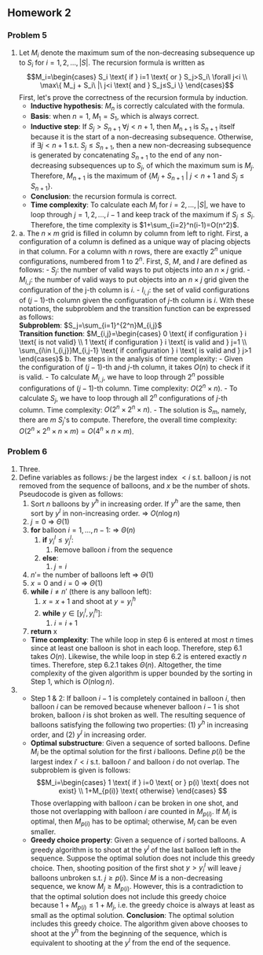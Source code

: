 ## Homework 2

### Problem 5

1. Let $M_i$ denote the maximum sum of the non-decreasing subsequence up to $S_i$ for $i=1,2,...,|S|$. The recursion formula is written as $$M_i=\begin{cases} S_i \text{ if } i=1 \text{ or } S_j>S_i\  \forall j<i \\ \max\{ M_j + S_i\ |\ j<i \text{ and } S_j≤S_i \} \end{cases}$$First, let's prove the correctness of the recursion formula by induction.
    - __Inductive hypothesis__: $M_n$ is correctly calculated with the formula.
    - __Basis__: when $n=1$, $M_1=S_1$, which is always correct.
    - __Inductive step__: If $S_j>S_{n+1}\  \forall j<n+1$, then $M_{n+1}$ is $S_{n+1}$ itself because it is the start of a non-decreasing subsequence. Otherwise, if $\exists j<n+1 \text{ s.t. } S_j≤S_{n+1}$, then a new non-decreasing subsequence is generated by concatenating $S_{n+1}$ to the end of any non-decreasing subsequences up to $S_j$, of which the maximum sum is $M_j$. Therefore, $M_{n+1}$ is the maximum of $\{ M_j + S_{n+1}\ |\ j<n+1 \text{ and } S_j≤S_{n+1} \}$.
    - __Conclusion__: the recursion formula is correct.
    - __Time complexity__: To calculate each $M_i$ for $i=2,...,|S|$, we have to loop through $j=1,2,...,i-1$ and keep track of the maximum if $S_j≤S_i$. Therefore, the time complexity is $1+\sum_{i=2}^n(i-1)=O(n^2)$.
2.
    a. The $n×m$ grid is filled in column by column from left to right. First, a configuration of a column is defined as a unique way of placing objects in that column. For a column with $n$ rows, there are exactly $2^n$ unique configurations, numbered from $1$ to $2^n$. First, $S$, $M$, and $I$ are defined as follows:
        - $S_j$: the number of valid ways to put objects into an $n×j$ grid.
        - $M_{i,j}$: the number of valid ways to put objects into an $n×j$ grid given the configuration of the j-th column is $i$.
        - $I_{i,j}$: the set of valid configurations of $(j-1)$-th column given the configuration of $j$-th column is $i$.
    With these notations, the subproblem and the transition function can be expressed as follows:<br>__Subproblem__: $S_j=\sum_{i=1}^{2^n}M_{i,j}$<br>__Transition function__: $M_{i,j}=\begin{cases} 0 \text{ if configuration } i \text{ is not valid} \\ 1 \text{ if configuration } i \text{ is valid and } j=1 \\ \sum_{i\in I_{i,j}}M_{i,j-1} \text{ if configuration } i \text{ is valid and } j>1 \end{cases}$
    b. The steps in the analysis of time complexity:
        - Given the configuration of $(j-1)$-th and $j$-th column, it takes $O(n)$ to check if it is valid.
        - To calculate $M_{i,j}$, we have to loop through $2^n$ possible configurations of $(j-1)$-th column. Time complexity: $O(2^n×n)$.
        - To calculate $S_j$, we have  to loop through all $2^n$ configurations of $j$-th column. Time complexity: $O(2^n×2^n×n)$.
        - The solution is $S_m$, namely, there are $m$ $S_j$'s to compute. Therefore, the overall time complexity: $O(2^n×2^n×n×m)=O(4^n×n×m)$.

### Problem 6

1. Three.
2. Define variables as follows: $j$ be the largest index $<i$ s.t. balloon $j$ is not removed from the sequence of balloons, and $x$ be the number of shots. Pseudocode is given as follows:
    1. Sort $n$ balloons by $y^h$ in increasing order. If $y^h$ are the same, then sort by $y^l$ in non-increasing order. &rArr; $O(n\log n)$
    2. $j = 0$ &rArr; $\Theta(1)$
    3. __for__ balloon $i=1,...,n-1$: &rArr; $\Theta(n)$
        1. __if__ $y_i^l ≤ y_j^l$:
            1. Remove balloon $i$ from the sequence
        2. __else__:
            1. $j=i$
    4. $n' =$ the number of balloons left &rArr; $\Theta(1)$
    5. $x = 0$ and $i = 0$ &rArr; $\Theta(1)$
    6. __while__ $i ≠ n'$ (there is any balloon left):
        1. $x = x + 1$ and shoot at $y = y_i^h$
        2. __while__ $y \in [y_i^l,y_i^h]$:
            1. $i = i + 1$
    7. __return__ x
    - __Time complexity__: The while loop in step 6 is entered at most $n$ times since at least one balloon is shot in each loop. Therefore, step 6.1 takes $O(n)$. Likewise, the while loop in step 6.2 is entered exactly $n$ times. Therefore, step 6.2.1 takes $\Theta(n)$. Altogether, the time complexity of the given algorithm is upper bounded by the sorting in Step 1, which is $O(n\log n)$.
3.
    - Step 1 & 2: If balloon $i-1$ is completely contained in balloon $i$, then balloon $i$ can be removed because whenever balloon $i-1$ is shot broken, balloon $i$ is shot broken as well. The resulting sequence of balloons satisfying the following two properties: (1) $y^h$ in increasing order, and (2) $y^l$ in increasing order.
    - __Optimal substructure__: Given a sequence of sorted balloons. Define $M_i$ be the optimal solution for the first $i$ balloons. Define $p(i)$ be the largest index $i'<i$ s.t. balloon $i'$ and balloon $i$ do not overlap. The subproblem is given is follows: $$M_i=\begin{cases} 1 \text{ if } i=0 \text{ or } p(i) \text{ does not exist} \\ 1+M_{p(i)} \text{ otherwise} \end{cases} $$Those overlapping with balloon $i$ can be broken in one shot, and those not overlapping with balloon $i$ are counted in $M_{p(i)}$. If $M_i$ is optimal, then $M_{p(i)}$ has to be optimal; otherwise, $M_i$ can be even smaller.
    - __Greedy choice property__: Given a sequence of $i$ sorted balloons. A greedy algorithm is to shoot at the $y^l$ of the last balloon left in the sequence. Suppose the optimal solution does not include this greedy choice. Then, shooting position of the first shot $y>y_i^l$ will leave $j$ balloons unbroken s.t. $j≥p(i)$. Since $M$ is a non-decreasing sequence, we know $M_j≥M_{p(i)}$. However, this is a contradiction to that the optimal solution does not include this greedy choice because $1+M_{p(i)}≤1+M_j$, i.e. the greedy choice is always at least as small as the optimal solution. __Conclusion__: The optimal solution includes this greedy choice. The algorithm given above chooses to shoot at the $y^h$ from the beginning of the sequence, which is equivalent to shooting at the $y^l$ from the end of the sequence.
